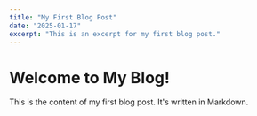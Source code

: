```yaml
---
title: "My First Blog Post"
date: "2025-01-17"
excerpt: "This is an excerpt for my first blog post."
---
```


# Welcome to My Blog!

This is the content of my first blog post. It's written in Markdown.